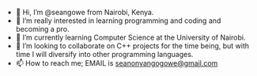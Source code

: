 - 👋 Hi, I’m @seangowe from Nairobi, Kenya.
- 👀 I’m really interested in learning programming and coding and becoming a pro.
- 🌱 I’m currently learning Computer Science at the University of Nairobi.
- 💞️ I’m looking to collaborate on C++ projects for the time being, but with time I will diversify into other programming languages.
- 📫 How to reach me; EMAIL is seanonyangogowe@gmail.com

<!---
seangowe/seangowe is a ✨ special ✨ repository because its `README.md` (this file) appears on your GitHub profile.
You can click the Preview link to take a look at your changes.
--->
